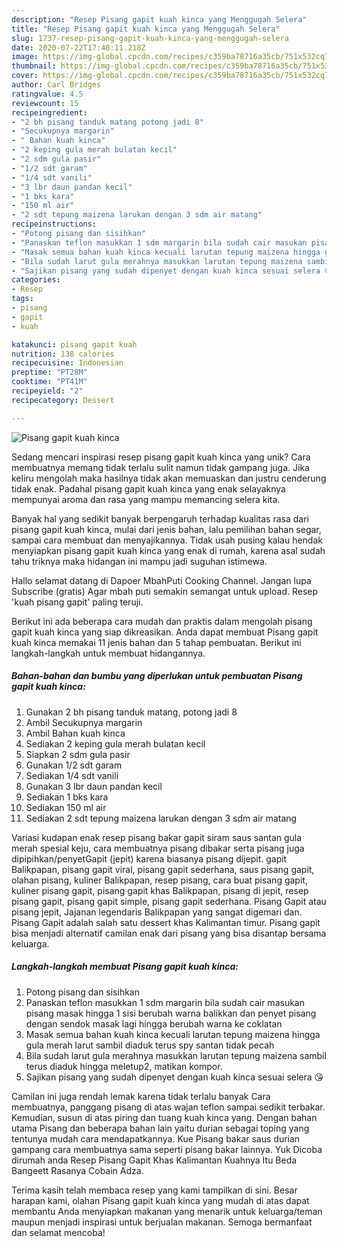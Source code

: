 ```yaml
---
description: "Resep Pisang gapit kuah kinca yang Menggugah Selera"
title: "Resep Pisang gapit kuah kinca yang Menggugah Selera"
slug: 1737-resep-pisang-gapit-kuah-kinca-yang-menggugah-selera
date: 2020-07-22T17:40:11.218Z
image: https://img-global.cpcdn.com/recipes/c359ba78716a35cb/751x532cq70/pisang-gapit-kuah-kinca-foto-resep-utama.jpg
thumbnail: https://img-global.cpcdn.com/recipes/c359ba78716a35cb/751x532cq70/pisang-gapit-kuah-kinca-foto-resep-utama.jpg
cover: https://img-global.cpcdn.com/recipes/c359ba78716a35cb/751x532cq70/pisang-gapit-kuah-kinca-foto-resep-utama.jpg
author: Carl Bridges
ratingvalue: 4.5
reviewcount: 15
recipeingredient:
- "2 bh pisang tanduk matang potong jadi 8"
- "Secukupnya margarin"
- " Bahan kuah kinca"
- "2 keping gula merah bulatan kecil"
- "2 sdm gula pasir"
- "1/2 sdt garam"
- "1/4 sdt vanili"
- "3 lbr daun pandan kecil"
- "1 bks kara"
- "150 ml air"
- "2 sdt tepung maizena larukan dengan 3 sdm air matang"
recipeinstructions:
- "Potong pisang dan sisihkan"
- "Panaskan teflon masukkan 1 sdm margarin bila sudah cair masukan pisang masak hingga 1 sisi berubah warna balikkan dan penyet pisang dengan sendok masak lagi hingga berubah warna ke coklatan"
- "Masak semua bahan kuah kinca kecuali larutan tepung maizena hingga gula merah larut sambil diaduk terus spy santan tidak pecah"
- "Bila sudah larut gula merahnya masukkan larutan tepung maizena sambil terus diaduk hingga meletup2, matikan kompor."
- "Sajikan pisang yang sudah dipenyet dengan kuah kinca sesuai selera 😘"
categories:
- Resep
tags:
- pisang
- gapit
- kuah

katakunci: pisang gapit kuah 
nutrition: 138 calories
recipecuisine: Indonesian
preptime: "PT28M"
cooktime: "PT41M"
recipeyield: "2"
recipecategory: Dessert

---
```



![Pisang gapit kuah kinca](https://img-global.cpcdn.com/recipes/c359ba78716a35cb/751x532cq70/pisang-gapit-kuah-kinca-foto-resep-utama.jpg)

Sedang mencari inspirasi resep pisang gapit kuah kinca yang unik? Cara membuatnya memang tidak terlalu sulit namun tidak gampang juga. Jika keliru mengolah maka hasilnya tidak akan memuaskan dan justru cenderung tidak enak. Padahal pisang gapit kuah kinca yang enak selayaknya mempunyai aroma dan rasa yang mampu memancing selera kita.

Banyak hal yang sedikit banyak berpengaruh terhadap kualitas rasa dari pisang gapit kuah kinca, mulai dari jenis bahan, lalu pemilihan bahan segar, sampai cara membuat dan menyajikannya. Tidak usah pusing kalau hendak menyiapkan pisang gapit kuah kinca yang enak di rumah, karena asal sudah tahu triknya maka hidangan ini mampu jadi suguhan istimewa.

Hallo selamat datang di Dapoer MbahPuti Cooking Channel. Jangan lupa Subscribe (gratis) Agar mbah puti semakin semangat untuk upload. Resep &#39;kuah pisang gapit&#39; paling teruji.


Berikut ini ada beberapa cara mudah dan praktis dalam mengolah pisang gapit kuah kinca yang siap dikreasikan. Anda dapat membuat Pisang gapit kuah kinca memakai 11 jenis bahan dan 5 tahap pembuatan. Berikut ini langkah-langkah untuk membuat hidangannya.

<!--inarticleads1-->

##### Bahan-bahan dan bumbu yang diperlukan untuk pembuatan Pisang gapit kuah kinca:

1. Gunakan 2 bh pisang tanduk matang, potong jadi 8
1. Ambil Secukupnya margarin
1. Ambil  Bahan kuah kinca
1. Sediakan 2 keping gula merah bulatan kecil
1. Siapkan 2 sdm gula pasir
1. Gunakan 1/2 sdt garam
1. Sediakan 1/4 sdt vanili
1. Gunakan 3 lbr daun pandan kecil
1. Sediakan 1 bks kara
1. Sediakan 150 ml air
1. Sediakan 2 sdt tepung maizena larukan dengan 3 sdm air matang


Variasi kudapan enak resep pisang bakar gapit siram saus santan gula merah spesial keju, cara membuatnya pisang dibakar serta pisang juga dipipihkan/penyetGapit (jepit) karena biasanya pisang dijepit. gapit Balikpapan, pisang gapit viral, pisang gapit sederhana, saus pisang gapit, olahan pisang, kuliner Balikpapan, resep pisang, cara buat pisang gapit, kuliner pisang gapit, pisang gapit khas Balikpapan, pisang di jepit, resep pisang gapit, pisang gapit simple, pisang gapit sederhana. Pisang Gapit atau pisang jepit, Jajanan legendaris Balikpapan yang sangat digemari dan. Pisang Gapit adalah salah satu dessert khas Kalimantan timur. Pisang gapit bisa menjadi alternatif camilan enak dari pisang yang bisa disantap bersama keluarga. 

<!--inarticleads2-->

##### Langkah-langkah membuat Pisang gapit kuah kinca:

1. Potong pisang dan sisihkan
1. Panaskan teflon masukkan 1 sdm margarin bila sudah cair masukan pisang masak hingga 1 sisi berubah warna balikkan dan penyet pisang dengan sendok masak lagi hingga berubah warna ke coklatan
1. Masak semua bahan kuah kinca kecuali larutan tepung maizena hingga gula merah larut sambil diaduk terus spy santan tidak pecah
1. Bila sudah larut gula merahnya masukkan larutan tepung maizena sambil terus diaduk hingga meletup2, matikan kompor.
1. Sajikan pisang yang sudah dipenyet dengan kuah kinca sesuai selera 😘


Camilan ini juga rendah lemak karena tidak terlalu banyak Cara membuatnya, panggang pisang di atas wajan teflon sampai sedikit terbakar. Kemudian, susun di atas piring dan tuang kuah kinca yang. Dengan bahan utama Pisang dan beberapa bahan lain yaitu durian sebagai toping yang tentunya mudah cara mendapatkannya. Kue Pisang bakar saus durian gampang cara membuatnya sama seperti pisang bakar lainnya. Yuk Dicoba dirumah anda Resep Pisang Gapit Khas Kalimantan Kuahnya Itu Beda Bangeett Rasanya Cobain Adza. 

Terima kasih telah membaca resep yang kami tampilkan di sini. Besar harapan kami, olahan Pisang gapit kuah kinca yang mudah di atas dapat membantu Anda menyiapkan makanan yang menarik untuk keluarga/teman maupun menjadi inspirasi untuk berjualan makanan. Semoga bermanfaat dan selamat mencoba!
